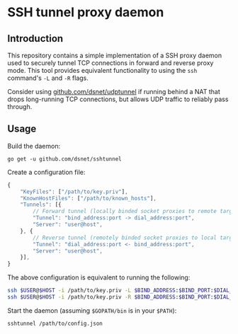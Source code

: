 # SSH tunnel proxy daemon #

## Introduction ##

This repository contains a simple implementation of a SSH proxy daemon used to
securely tunnel TCP connections in forward and reverse proxy mode.
This tool provides equivalent functionality to using the `ssh` command's
`-L` and `-R` flags.

Consider using [github.com/dsnet/udptunnel](https://github.com/dsnet/udptunnel)
if running behind a NAT that drops long-running TCP connections, but allows
UDP traffic to reliably pass through.

## Usage ##

Build the daemon:

```go get -u github.com/dsnet/sshtunnel```

Create a configuration file:

```javascript
{
	"KeyFiles": ["/path/to/key.priv"],
	"KnownHostFiles": ["/path/to/known_hosts"],
	"Tunnels": [{
		// Forward tunnel (locally binded socket proxies to remote target).
		"Tunnel": "bind_address:port -> dial_address:port",
		"Server": "user@host",
	}, {
		// Reverse tunnel (remotely binded socket proxies to local target).
		"Tunnel": "dial_address:port <- bind_address:port",
		"Server": "user@host",
	}],
}
```

The above configuration is equivalent to running the following:

```bash
ssh $USER@$HOST -i /path/to/key.priv -L $BIND_ADDRESS:$BIND_PORT:$DIAL_ADDRESS:$DIAL_PORT
ssh $USER@$HOST -i /path/to/key.priv -R $BIND_ADDRESS:$BIND_PORT:$DIAL_ADDRESS:$DIAL_PORT
```

Start the daemon (assuming `$GOPATH/bin` is in your `$PATH`):

```sshtunnel /path/to/config.json```
